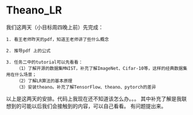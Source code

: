 # Theano_LR

我们这两天（小目标周四晚上前）先完成：

    1. 看王老师昨天的pdf，知道王老师讲了些什么概念

    2. 推导pdf 上的公式

    3. 任务二中的tutorial可以先看看：
        （1）了解开源的数据集MNIST，补充了解ImageNet、Cifar-10等，这样的经典数据集用在什么场景；
        （2）了解LR算法的基本原理
        （3）安装theano。补充了解TensorFlow、theano、pytorch的差异

以上是这两天的安排。代码上我现在还不知道该怎么办。。。
其中补充了解是我联想到的可能以后我们会接触到的内容，可以自己看看。
有问题提出来。
